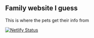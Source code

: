 ## Family website I guess

This is where the pets get their info from


[![Netlify Status](https://api.netlify.com/api/v1/badges/b0c0c919-9691-4c40-b425-58f6891fbd96/deploy-status)](https://app.netlify.com/sites/docu-taylerandmikey/deploys)